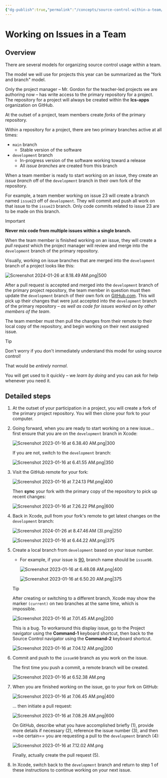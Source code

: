 ```yaml
---
{"dg-publish":true,"permalink":"/concepts/source-control-within-a-team/","dgShowToc":true}
---
```


# Working on Issues in a Team

## Overview

There are several models for organizing source control usage within a team.

The model we will use for projects this year can be summarized as the "fork and branch" model.

Only the project manager – Mr. Gordon for the teacher-led projects we are authoring now – has write access to the primary repository for a project. The repository for a project will always be created within the **lcs-apps** organization on GitHub.

At the outset of a project, team members create *forks* of the primary repository. 

Within a repository for a project, there are two primary branches active at all times:

- `main` branch
	- Stable version of the software
- `development` branch
	- In-progress version of the software working toward a release
	- All *issue branches* are created from this branch

When a team member is ready to start working on an issue, they create an *issue branch* off of the `development` branch in their own fork of the repository.

For example, a team member working on issue 23 will create a branch named `issue23` off of `development`. They will commit and push all work on that issue to the `issue23` branch. Only code commits related to issue 23 are to be made on this branch.

> [!IMPORTANT]
> 
> **Never mix code from multiple issues within a single branch.**

When the team member is finished working on an issue, they will create a *pull request* which the project manager will review and merge into the `development` branch of the primary repository.

Visually, working on issue branches that are merged into the `development` branch of a project looks like this:

![Screenshot 2024-01-26 at 8.18.49 AM.png|500](/img/user/Media/Screenshot%202024-01-26%20at%208.18.49%E2%80%AFAM.png)

After a pull request is accepted and merged into the `development` branch of the primary project repository, the team member in question must then update the `development` branch of their own fork on [GitHub.com](https://github.com). This will pick up their changes that were just accepted into the `development` branch of the primary repository – *as well as code for issues worked on by other members of the team*.

The team member must then pull the changes from their remote to their local copy of the repository, and begin working on their next assigned issue.

> [!TIP]
> 
> Don't worry if you don't immediately understand this model for using source control! 
> 
> That would be *entirely normal*.
> 
> You will get used to it quickly – we *learn by doing* and you can ask for help whenever you need it.

## Detailed steps

1. At the outset of your participation in a project, you will create a fork of the primary project repository. You will then clone your fork to your computer. 
   
2. Going forward, when you are ready to start working on a new issue... first ensure that you are on the `development` branch in Xcode:
   
   ![Screenshot 2023-01-16 at 6.38.40 AM.png|300](/img/user/Media/Screenshot%202023-01-16%20at%206.38.40%20AM.png)
   
   If you are not, switch to the `development` branch:
   
   ![Screenshot 2023-01-16 at 6.41.55 AM.png|350](/img/user/Media/Screenshot%202023-01-16%20at%206.41.55%20AM.png)

2. Visit the GitHub remote for your fork:
   
   ![Screenshot 2023-01-16 at 7.24.13 PM.png|400](/img/user/Media/Screenshot%202023-01-16%20at%207.24.13%20PM.png)
   
   Then **sync** your fork with the primary copy of the repository to pick up recent changes:
   
   ![Screenshot 2023-01-16 at 7.26.22 PM.png|600](/img/user/Media/Screenshot%202023-01-16%20at%207.26.22%20PM.png)
   
3. Back in Xcode, pull from your fork's remote to get latest changes on the `development` branch:
   
   ![Screenshot 2024-01-26 at 8.47.46 AM (3).png|250](/img/user/Media/Screenshot%202024-01-26%20at%208.47.46%E2%80%AFAM%20(3).png)
   
   ![Screenshot 2023-01-16 at 6.44.22 AM.png|375](/img/user/Media/Screenshot%202023-01-16%20at%206.44.22%20AM.png)
   
4. Create a local branch from `development` based on your issue number.
	- For example, if your issue is [90](https://github.com/lcs-apps/Chicago-HSE-LCS/issues/90), branch name should be `issue90`.
	  
	  ![Screenshot 2023-01-16 at 6.48.08 AM.png|400](/img/user/Media/Screenshot%202023-01-16%20at%206.48.08%20AM.png)
	  
	  ![Screenshot 2023-01-16 at 6.50.20 AM.png|375](/img/user/Media/Screenshot%202023-01-16%20at%206.50.20%20AM.png)

   > [!TIP]
   > After creating or switching to a different branch, Xcode may show the marker `(current)` on two branches at the same time, which is impossible.
   > 
   > ![Screenshot 2023-01-16 at 7.01.45 AM.png|200](/img/user/Media/Screenshot%202023-01-16%20at%207.01.45%20AM.png)
   > 
   > This is a bug. To workaround this display issue, go to the Project navigator using the **Command-1** keyboard shortcut, then back to the Source Control navigator using the **Command-2** keyboard shortcut.
   > 
   > ![Screenshot 2023-01-16 at 7.04.12 AM.png|200](/img/user/Media/Screenshot%202023-01-16%20at%207.04.12%20AM.png)
   
5. Commit and push to the `issue90` branch as you work on the issue.
   
   The first time you push a commit, a remote branch will be created.
   
   ![Screenshot 2023-01-16 at 6.52.38 AM.png](/img/user/Media/Screenshot%202023-01-16%20at%206.52.38%20AM.png)
   
6. When you are finished working on the issue, go to your fork on GitHub:
   
   ![Screenshot 2023-01-16 at 7.06.45 AM.png|400](/img/user/Media/Screenshot%202023-01-16%20at%207.06.45%20AM.png)
   
   ... then initiate a pull request:
   
   ![Screenshot 2023-01-16 at 7.08.26 AM.png|600](/img/user/Media/Screenshot%202023-01-16%20at%207.08.26%20AM.png)
   
   On GitHub, describe what you have accomplished briefly (1), provide more details if necessary (2), reference the issue number (3), and then ==be certain== you are requesting a pull to the `development` branch (4):
   
   ![Screenshot 2023-01-16 at 7.12.02 AM.png](/img/user/Media/Screenshot%202023-01-16%20at%207.12.02%20AM.png)
   
   Finally, actually create the pull request (5).
   
7. In Xcode, switch back to the `development`  branch and return to step 1 of these instructions to continue working on your next issue.